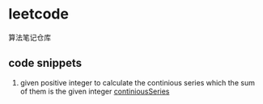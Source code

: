 # leetcode
算法笔记仓库

## code snippets
1. given positive integer to calculate the continious series which the sum of them is the given integer
[continiousSeries](https://github.com/gloomyline/leetcode/blob/master/series/continousSeries.js)